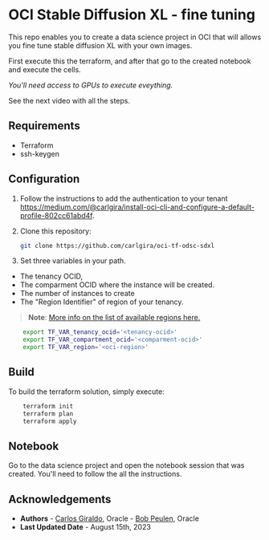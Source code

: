 # OCI Stable Diffusion XL - fine tuning

This repo enables you to create a data science project in OCI that will allows you fine tune stable diffusion XL with your own images.

First execute this the terraform, and after that go to the created notebook and execute the cells.

*You'll need access to GPUs to execute eveything.*

See the next video with all the steps.

## Requirements
- Terraform
- ssh-keygen

## Configuration

1. Follow the instructions to add the authentication to your tenant https://medium.com/@carlgira/install-oci-cli-and-configure-a-default-profile-802cc61abd4f.
2. Clone this repository:
    ```bash
    git clone https://github.com/carlgira/oci-tf-odsc-sdxl
    ```

3. Set three variables in your path. 
- The tenancy OCID, 
- The comparment OCID where the instance will be created.
- The number of instances to create
- The "Region Identifier" of region of your tenancy.
> **Note**: [More info on the list of available regions here.](https://docs.oracle.com/en-us/iaas/Content/General/Concepts/regions.htm)

```bash
    export TF_VAR_tenancy_ocid='<tenancy-ocid>'
    export TF_VAR_compartment_ocid='<comparment-ocid>'
    export TF_VAR_region='<oci-region>'
```

## Build

To build the terraform solution, simply execute: 

```bash
    terraform init
    terraform plan
    terraform apply
```

## Notebook
Go to the data science project and open the notebook session that was created. You'll need to follow the all the instructions.

## Acknowledgements

* **Authors** - [Carlos Giraldo](https://www.linkedin.com/in/carlos-giraldo-a79b073b/), Oracle
              - [Bob Peulen](https://www.linkedin.com/in/bobpeulen/), Oracle
* **Last Updated Date** - August 15th, 2023
